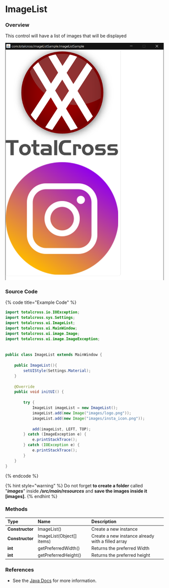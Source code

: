 # ImageList

### Overview

This control will have a list of images that will be displayed 

![](../.gitbook/assets/imagelist.PNG)

### Source Code

{% code title="Example Code" %}
```java
import totalcross.io.IOException;
import totalcross.sys.Settings;
import totalcross.ui.ImageList;
import totalcross.ui.MainWindow;
import totalcross.ui.image.Image;
import totalcross.ui.image.ImageException;


public class ImageList extends MainWindow {

    public ImageList(){
        setUIStyle(Settings.Material);
    }

    @Override
    public void initUI() {

        try {
            ImageList imageList = new ImageList();
            imageList.add(new Image("images/logo.png"));
            imageList.add(new Image("images/insta_icon.png"));

            add(imageList, LEFT, TOP);
        } catch (ImageException e) {
            e.printStackTrace();
        } catch (IOException e) {
            e.printStackTrace();
        }
    }
}

```
{% endcode %}

{% hint style="warning" %}
Do not forget **to create a folder** called "_**images**_" inside _**/src/main/resources**_ and **save the images inside it \[images\].**
{% endhint %}

### Methods

| Type | Name | Description |
| :--- | :--- | :--- |
| **Constructor** | ImageList\(\) | Create a new instance |
| **Constructor** |  ImageList\(Object\[\] items\) | Create a new instance already with a filled array |
| **int** | getPreferredWidth\(\) | Returns the preferred Width |
| **int** | getPreferredHeight\(\) | Returns the preferred height |

### References

* See the [Java Docs](https://rs.totalcross.com/doc/totalcross/ui/ImageList.html) for more information.

